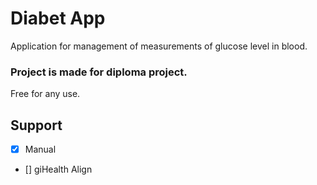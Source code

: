 Diabet App
=====================

Application for management of measurements of glucose level in blood. 

### Project is made for diploma project.

Free for any use.

## Support

- [x] Manual
- [] giHealth Align